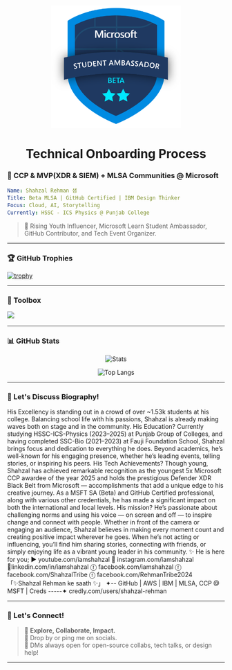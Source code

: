 <div align="center">
  <img src="assets/MSLearn_SA_badge_generic_rgb_300ppi.png" alt="Microsoft Fabric Exploratorium" width="300"/>
  <h1>Technical Onboarding Process</h1>
</div>

### 👑 CCP & MVP(XDR & SIEM) + MLSA Communities @ Microsoft

```yaml
Name: Shahzal Rehman 샘  
Title: Beta MLSA | GitHub Certified | IBM Design Thinker  
Focus: Cloud, AI, Storytelling  
Currently: HSSC - ICS Physics @ Punjab College  
```

> 🚀 Rising Youth Influencer, Microsoft Learn Student Ambassador, GitHub Contributor, and Tech Event Organizer.

---

### 🏆 GitHub Trophies

[![trophy](https://github-profile-trophy.vercel.app/?username=Shahzal-Rehman&theme=onedark&margin-w=10&no-frame=true)](https://github.com/Shahzal-Rehman)

---

### 🧰 Toolbox

<p align="left">
  <img src="https://skillicons.dev/icons?i=html,css,js,react,tailwind,nodejs,mongodb,python,azure,github,figma,vscode,linux" />
</p>

---

### 📊 GitHub Stats

<div align="center">

![Stats](https://github-readme-stats.vercel.app/api?username=Shahzal-Rehman&theme=tokyonight&show_icons=true&count_private=true&hide_border=true)

![Top Langs](https://github-readme-stats.vercel.app/api/top-langs/?username=Shahzal-Rehman&layout=compact&theme=tokyonight&hide_border=true)

</div>

---
### 📣 Let's Discuss Biography!
His Excellency is standing out in a crowd of over ~1.53k students at his college. Balancing school life with his passions, Shahzal is already making waves both on stage and in the community.
His Education?
Currently studying HSSC-ICS-Physics (2023–2025) at Punjab Group of Colleges, and having completed SSC-Bio (2021–2023) at Fauji Foundation School, Shahzal brings focus and dedication to everything he does. Beyond academics, he’s well-known for his engaging presence, whether he’s leading events, telling stories, or inspiring his peers.
His Tech Achievements?
Though young, Shahzal has achieved remarkable recognition as the youngest 5x Microsoft CCP awardee of the year 2025 and holds the prestigious Defender XDR Black Belt from Microsoft — accomplishments that add a unique edge to his creative journey. As a MSFT SA (Beta) and GitHub Certified professional, along with various other credentials, he has made a significant impact on both the international and local levels.
His mission?
He’s passionate about challenging norms and using his voice — on screen and off — to inspire change and connect with people. Whether in front of the camera or engaging an audience, Shahzal believes in making every moment count and creating positive impact wherever he goes.
When he’s not acting or influencing, you’ll find him sharing stories, connecting with friends, or simply enjoying life as a vibrant young leader in his community.
✨ He is here for you; 
▶️ youtube.com/iamshahzal
 📸 instagram.com/iamshahzal
🔗linkedin.com/in/iamshahzal
ⓕ facebook.com/iamshahzal
ⓕ facebook.com/ShahzalTribe
ⓕ facebook.com/RehmanTribe2024
「✨Shahzal Rehman ke saath ✨」
 ✦-- GitHub | AWS | IBM | MLSA, CCP @ MSFT | Creds -----✦ credly.com/users/shahzal-rehman

---
### 📣 Let's Connect!

> 🔗 **Explore, Collaborate, Impact.**  
> 📡 Drop by or ping me on socials.  
> 💬 DMs always open for open-source collabs, tech talks, or design help!

---
